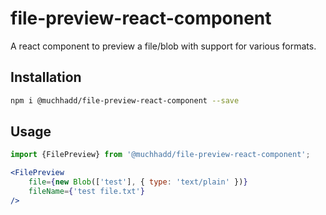 # file-preview-react-component

A react component to preview a file/blob with support for various formats.

## Installation

```bash
npm i @muchhadd/file-preview-react-component --save
```

## Usage

```jsx
import {FilePreview} from '@muchhadd/file-preview-react-component';

<FilePreview
    file={new Blob(['test'], { type: 'text/plain' })}
    fileName={'test file.txt'}
/>

```
